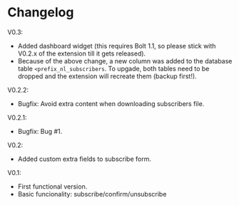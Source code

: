 # Changelog

V0.3:

- Added dashboard widget (this requires Bolt 1.1, so please stick with V0.2.x of the extension till it gets released).
- Because of the above change, a new column was added to the database table `<prefix_nl_subscribers`. To upgade, both tables need to be dropped and the extension will recreate them (backup first!).  

V0.2.2:

- Bugfix: Avoid extra content when downloading subscribers file.

V0.2.1:

- Bugfix: Bug #1.

V0.2:

- Added custom extra fields to subscribe form.

V0.1: 

- First functional version.
- Basic funcionality: subscribe/confirm/unsubscribe

